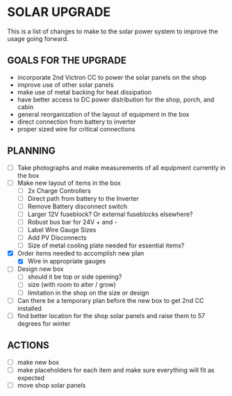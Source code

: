 # SOLAR UPGRADE

This is a list of changes to make to the solar power system to improve the usage going forward.

## GOALS FOR THE UPGRADE

- incorporate 2nd Victron CC to power the solar panels on the shop
- improve use of other solar panels
- make use of metal backing for heat dissipation
- have better access to DC power distribution for the shop, porch, and cabin
- general reorganization of the layout of equipment in the box
- direct connection from battery to inverter
- proper sized wire for critical connections


## PLANNING

- [ ] Take photographs and make measurements of all equipment currently in the box
- [ ] Make new layout of items in the box 
    - [ ] 2x Charge Controllers
    - [ ] Direct path from battery to the Inverter
    - [ ] Remove Battery disconnect switch
    - [ ] Larger 12V fuseblock? Or external fuseblocks elsewhere?
    - [ ] Robust bus bar for 24V + and -
    - [ ] Label Wire Gauge Sizes
    - [ ] Add PV Disconnects 
    - [ ] Size of metal cooling plate needed for essential items?
- [X] Order items needed to accomplish new plan
    - [X] Wire in appropriate gauges
- [ ] Design new box
    - [ ] should it be top or side opening?
    - [ ] size (with room to alter / grow)
    - [ ] limitation in the shop on the size or design
- [ ] Can there be a temporary plan before the new box to get 2nd CC installed
- [ ] find better location for the shop solar panels and raise them to 57 degrees for winter

## ACTIONS

- [ ] make new box 
- [ ] make placeholders for each item and make sure everything will fit as expected
- [ ] move shop solar panels 
